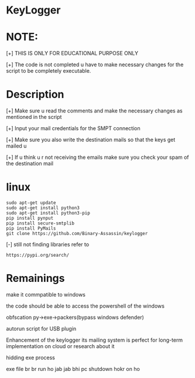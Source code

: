 # KeyLogger

# NOTE:

[+] THIS IS ONLY FOR EDUCATIONAL PURPOSE ONLY


[+] The code is not completed u have to make necessary changes for the script to be completely executable.


# Description

[+] Make sure u read the comments and make the necessary changes as mentioned in the script

[+] Input your mail credentials for the SMPT connection

[+] Make sure you also write the destination mails so that the keys get mailed u

[+] If u think u r not receiving the emails make sure you check your spam of the destination mail

# linux
``` shell
sudo apt-get update
sudo apt-get install python3
sudo apt-get install python3-pip
pip install pynput
pip install secure-smtplib
pip install PyMails
git clone https://github.com/Binary-Assassin/keylogger
```
[-] still not finding libraries refer to

    https://pypi.org/search/



# Remainings

make it commpatible to windows

the code should be able to access the powershell of the windows

obfscation py->exe->packers(bypass windows defender)

autorun script for USB plugin

Enhancement of the keylogger its mailing system is perfect for long-term implementation on cloud or research about it

hidding exe process

exe file br br run ho jab jab bhi pc shutdown hokr on ho



